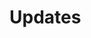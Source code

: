 # Updates

<figure><img src=".gitbook/assets/PTRACE_NOPEEKING.PNG" alt=""><figcaption></figcaption></figure>

<figure><img src=".gitbook/assets/Arms_Race.PNG" alt=""><figcaption></figcaption></figure>

<figure><img src=".gitbook/assets/ReRop.PNG" alt=""><figcaption></figcaption></figure>

<figure><img src=".gitbook/assets/Maze.PNG" alt=""><figcaption></figcaption></figure>

<figure><img src=".gitbook/assets/SEPC.PNG" alt=""><figcaption></figcaption></figure>

<figure><img src=".gitbook/assets/Virtually_Mad.PNG" alt=""><figcaption></figcaption></figure>

<figure><img src=".gitbook/assets/Lockpick2.PNG" alt=""><figcaption></figcaption></figure>

<figure><img src=".gitbook/assets/Lockpick1.PNG" alt=""><figcaption></figcaption></figure>

<figure><img src=".gitbook/assets/Reminiscent.PNG" alt=""><figcaption></figcaption></figure>

<figure><img src=".gitbook/assets/Partial_Encryption.PNG" alt=""><figcaption></figcaption></figure>

<figure><img src=".gitbook/assets/Cyberpsychosis.PNG" alt=""><figcaption></figcaption></figure>

<figure><img src=".gitbook/assets/FFModule.PNG" alt=""><figcaption></figcaption></figure>

<figure><img src=".gitbook/assets/Debugme.PNG" alt=""><figcaption></figcaption></figure>

